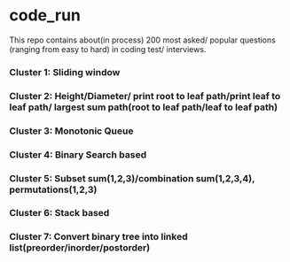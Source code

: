 # code_run
This repo contains about(in process)  200 most asked/ popular questions (ranging from easy to hard) in coding test/ interviews.

### __Cluster 1: Sliding window__

### __Cluster 2: Height/Diameter/ print root to leaf path/print leaf to leaf path/ largest sum path(root to leaf path/leaf to leaf path)__

### __Cluster 3: Monotonic Queue__

### __Cluster 4: Binary Search based__

### __Cluster 5: Subset sum(1,2,3)/combination sum(1,2,3,4), permutations(1,2,3)__

### __Cluster 6: Stack based__

### __Cluster 7: Convert binary tree into linked list(preorder/inorder/postorder)__
